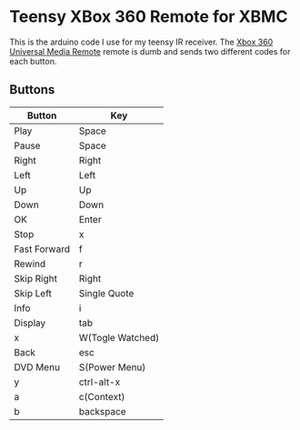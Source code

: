 # Teensy XBox 360 Remote for XBMC
This is the arduino code I use for my teensy IR receiver.  The [Xbox 360 Universal Media Remote](http://support.xbox.com/en-US/xbox-360/accessories/universal-media-remote) remote is dumb and sends two different codes for each button.

## Buttons
|Button|Key|
|---|---|
|Play|Space|
|Pause|Space|
|Right|Right|
|Left|Left|
|Up|Up|
|Down|Down|
|OK|Enter|
|Stop|x|
|Fast Forward|f|
|Rewind|r|
|Skip Right|Right|
|Skip Left|Single Quote|
|Info|i|
|Display|tab|
|x|W(Togle Watched)|
|Back|esc|
|DVD Menu|S(Power Menu)|
|y|ctrl-alt-x|
|a|c(Context)|
|b|backspace|
